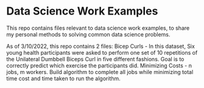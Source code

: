 # Data Science Work Examples

This repo contains files relevant to data science work examples, to share my personal methods to solving common data science problems.

As of 3/10/2022, this repo contains 2 files:
Bicep Curls - In this dataset, Six young health participants were asked to perform one set of 10 repetitions of the Unilateral Dumbbell Biceps Curl in five different fashions. Goal is to correctly predict which exercise the participants did.
Minimizing Costs - n jobs, m workers. Build algorithm to complete all jobs while minimizing total time cost and time taken to run the algorithm.
